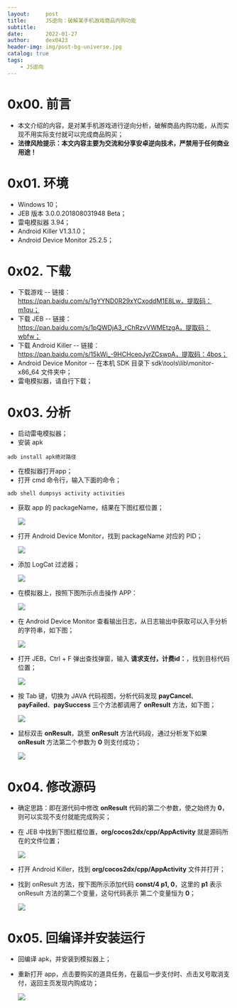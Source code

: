 ```yaml
---
layout:     post
title:      JS逆向：破解某手机游戏商品内购功能
subtitle:   
date:       2022-01-27
author:     dex0423
header-img: img/post-bg-universe.jpg
catalog: true
tags:
    - JS逆向
---
```


# 0x00. 前言

- 本文介绍的内容，是对某手机游戏进行逆向分析，破解商品内购功能，从而实现不用实际支付就可以完成商品购买；
- **法律风险提示：本文内容主要为交流和分享安卓逆向技术，严禁用于任何商业用途！**

# 0x01. 环境

- Windows 10；
- JEB 版本 3.0.0.201808031948 Beta；
- 雷电模拟器 3.94；
- Android Killer V1.3.1.0；
- Android Device Monitor 25.2.5；

# 0x02. 下载
- 下载游戏
  -- 链接：https://pan.baidu.com/s/1gYYND0R29xYCxoddM1E8Lw，提取码：m1qu；
- 下载 JEB
  -- 链接：https://pan.baidu.com/s/1pQWDjA3_rChRzvVWMEtzgA，提取码：wbfw；
- 下载 Android Killer
  -- 链接：https://pan.baidu.com/s/15kWi_-9HCHceoJyrZCswpA，提取码：4bos；
- Android Device Monitor
  -- 在本机 SDK 目录下 sdk\tools\lib\monitor-x86_64 文件夹中；
- 雷电模拟器，请自行下载；

# 0x03. 分析
- 启动雷电模拟器；
- 安装 apk
```
adb install apk绝对路径
```

- 在模拟器打开app；
- 打开 cmd 命令行，输入下面的命令；
```
adb shell dumpsys activity activities
```
- 获取 app 的 packageName，结果在下图红框位置；

  ![]({{site.baseurl}}/img-post/手机内购-1.png)

- 打开 Android Device Monitor，找到 packageName 对应的 PID；
  
  ![]({{site.baseurl}}/img-post/手机内购-2.png)

- 添加  LogCat 过滤器；

  ![]({{site.baseurl}}/img-post/手机内购-3.png)
  
- 在模拟器上，按照下图所示点击操作 APP：

  ![]({{site.baseurl}}/img-post/手机内购-4.png)
  
- 在 Android Device Monitor 查看输出日志，从日志输出中获取可以入手分析的字符串，如下图；

  ![]({{site.baseurl}}/img-post/手机内购-5.png)
  
- 打开 JEB，Ctrl + F 弹出查找弹窗，输入 **请求支付，计费id：**，找到目标代码位置；

  ![]({{site.baseurl}}/img-post/手机内购-6.png)

- 按 Tab 键，切换为 JAVA 代码视图，分析代码发现 **payCancel**、**payFailed**、**paySuccess** 三个方法都调用了 **onResult** 方法，如下图；

  ![]({{site.baseurl}}/img-post/手机内购-7.png)

- 鼠标双击 **onResult**，跳至 **onResult** 方法代码段，通过分析发下如果  **onResult** 方法第二个参数为 **0** 则支付成功；

  ![]({{site.baseurl}}/img-post/手机内购-8.png)

# 0x04. 修改源码
- 确定思路：即在源代码中修改 **onResult** 代码的第二个参数，使之始终为 **0**，则可以实现不支付就能完成购买；
- 在 JEB 中找到下图红框位置，**org/cocos2dx/cpp/AppActivity** 就是源码所在的文件位置；

  ![]({{site.baseurl}}/img-post/手机内购-9.png)

- 打开 Android Killer，找到 **org/cocos2dx/cpp/AppActivity** 文件并打开；
- 找到 onResult 方法，按下图所示添加代码 **const/4 p1, 0**，这里的 **p1** 表示 onResult 方法的第二个变量，这句代码表示 第二个变量恒为 **0**；

  ![]({{site.baseurl}}/img-post/手机内购-10.png)

# 0x05. 回编译并安装运行
- 回编译 apk，并安装到模拟器上；
- 重新打开 app，点击要购买的道具任务，在最后一步支付时、点击叉号取消支付，返回主页发现内购成功；

  ![]({{site.baseurl}}/img-post/手机内购-11.png)
